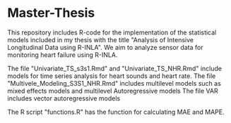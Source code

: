 # Master-Thesis
This repository includes R-code for the implementation of the statistical models included in my thesis with the title "Analysis of Intensive Longitudinal Data using R-INLA". We aim to analyze sensor data for monitoring heart failure using R-INLA. 

The file "Univariate_TS_s3s1.Rmd" and "Univariate_TS_NHR.Rmd" include models for time series analysis for heart sounds and heart rate.
The file "Multivele_Modeling_S3S1_NHR.Rmd" includes multilevel models such as mixed effects models and multilevel Autoregressive models
The file VAR includes vector autoregressive models

The R script "functions.R" has the function for calculating MAE and MAPE.

